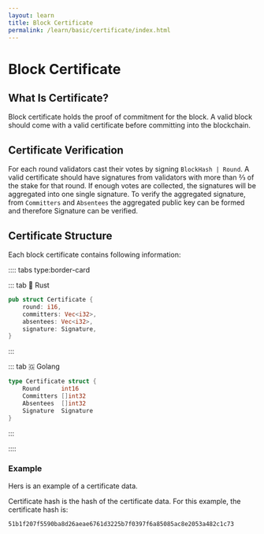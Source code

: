 ```yaml
---
layout: learn
title: Block Certificate
permalink: /learn/basic/certificate/index.html
---
```



# Block Certificate

## What Is Certificate?

Block certificate holds the proof of commitment for the block. A valid block should come with a
valid certificate before committing into the blockchain.

## Certificate Verification

For each round validators cast their votes by signing `BlockHash | Round`. A valid certificate
should have signatures from validators with more than ⅔ of the stake for that round. If enough votes
are collected, the signatures will be aggregated into one single signature. To verify the aggregated
signature, from `Committers` and `Absentees` the aggregated public key can be formed and therefore
Signature can be verified.

## Certificate Structure

Each block certificate contains following information:

:::: tabs type:border-card

::: tab 🦀 Rust

```rust
pub struct Certificate {
    round: i16,
    committers: Vec<i32>,
    absentees: Vec<i32>,
    signature: Signature,
}
```

:::

::: tab 🇬 Golang

```go
type Certificate struct {
    Round      int16
    Committers []int32
    Absentees  []int32
    Signature  Signature
}
```

:::

::::

### Example

Hers is an example of a certificate data.

<hexdump bytes="0604040b1726010ba33cf343625e9a4a8fa966045417084608e4cc2eb01b1348ccfbcf9f1e713f56e93a98ccc2a053a4da1b8fcaa5fd0d24" />

Certificate hash is the hash of the certificate data. For this example, the certificate hash is:

```
51b1f207f5590ba8d26aeae6761d3225b7f0397f6a85085ac8e2053a482c1c73
```
